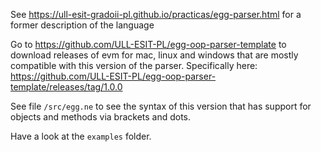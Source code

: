 
See <https://ull-esit-gradoii-pl.github.io/practicas/egg-parser.html> for a former description of the language

Go to <https://github.com/ULL-ESIT-PL/egg-oop-parser-template> to download releases of evm for mac, linux and windows that are mostly compatible with this version of the parser. Specifically here: <https://github.com/ULL-ESIT-PL/egg-oop-parser-template/releases/tag/1.0.0>

See file `/src/egg.ne` to see the syntax of this version that has support for objects and methods via brackets and dots.

Have a look at the `examples` folder.